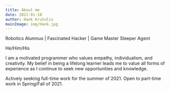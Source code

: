 ```yaml
---
title: About me
date: 2021-01-10
author: Hank Krutulis
mainImage: img/Hank.jpg
---
```


Robotics Alumnus | Fascinated Hacker | Game Master Sleeper Agent

He/Him/His

I am a motivated programmer who values empathy, individualism, and creativity. My belief in being a lifelong learner leads me to value all forms of experience as I continue to seek new opportunities and knowledge.

Actively seeking full-time work for the summer of 2021. Open to part-time work in Spring/Fall of 2021.